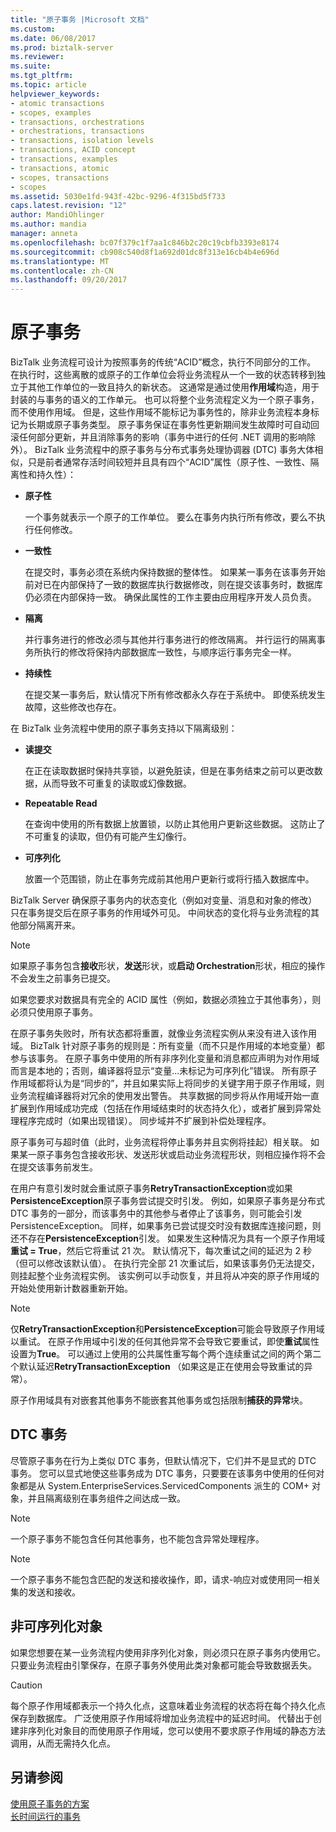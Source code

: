 ```yaml
---
title: "原子事务 |Microsoft 文档"
ms.custom: 
ms.date: 06/08/2017
ms.prod: biztalk-server
ms.reviewer: 
ms.suite: 
ms.tgt_pltfrm: 
ms.topic: article
helpviewer_keywords:
- atomic transactions
- scopes, examples
- transactions, orchestrations
- orchestrations, transactions
- transactions, isolation levels
- transactions, ACID concept
- transactions, examples
- transactions, atomic
- scopes, transactions
- scopes
ms.assetid: 5030e1fd-943f-42bc-9296-4f315bd5f733
caps.latest.revision: "12"
author: MandiOhlinger
ms.author: mandia
manager: anneta
ms.openlocfilehash: bc07f379c1f7aa1c846b2c20c19cbfb3393e8174
ms.sourcegitcommit: cb908c540d8f1a692d01dc8f313e16cb4b4e696d
ms.translationtype: MT
ms.contentlocale: zh-CN
ms.lasthandoff: 09/20/2017
---
```

# <a name="atomic-transactions"></a>原子事务
BizTalk 业务流程可设计为按照事务的传统“ACID”概念，执行不同部分的工作。 在执行时，这些离散的或原子的工作单位会将业务流程从一个一致的状态转移到独立于其他工作单位的一致且持久的新状态。 这通常是通过使用**作用域**构造，用于封装的与事务的语义的工作单元。 也可以将整个业务流程定义为一个原子事务，而不使用作用域。 但是，这些作用域不能标记为事务性的，除非业务流程本身标记为长期或原子事务类型。 原子事务保证在事务性更新期间发生故障时可自动回滚任何部分更新，并且消除事务的影响（事务中进行的任何 .NET 调用的影响除外）。 BizTalk 业务流程中的原子事务与分布式事务处理协调器 (DTC) 事务大体相似，只是前者通常存活时间较短并且具有四个“ACID”属性（原子性、一致性、隔离性和持久性）：  
  
-   **原子性**  
  
     一个事务就表示一个原子的工作单位。 要么在事务内执行所有修改，要么不执行任何修改。  
  
-   **一致性**  
  
     在提交时，事务必须在系统内保持数据的整体性。 如果某一事务在该事务开始前对已在内部保持了一致的数据库执行数据修改，则在提交该事务时，数据库仍必须在内部保持一致。 确保此属性的工作主要由应用程序开发人员负责。  
  
-   **隔离**  
  
     并行事务进行的修改必须与其他并行事务进行的修改隔离。 并行运行的隔离事务所执行的修改将保持内部数据库一致性，与顺序运行事务完全一样。  
  
-   **持续性**  
  
     在提交某一事务后，默认情况下所有修改都永久存在于系统中。 即使系统发生故障，这些修改也存在。  
  
 在 BizTalk 业务流程中使用的原子事务支持以下隔离级别：  
  
-   **读提交**  
  
     在正在读取数据时保持共享锁，以避免脏读，但是在事务结束之前可以更改数据，从而导致不可重复的读取或幻像数据。  
  
-   **Repeatable Read**  
  
     在查询中使用的所有数据上放置锁，以防止其他用户更新这些数据。 这防止了不可重复的读取，但仍有可能产生幻像行。  
  
-   **可序列化**  
  
     放置一个范围锁，防止在事务完成前其他用户更新行或将行插入数据库中。  
  
 BizTalk Server 确保原子事务内的状态变化（例如对变量、消息和对象的修改）只在事务提交后在原子事务的作用域外可见。 中间状态的变化将与业务流程的其他部分隔离开来。  
  
> [!NOTE]
>  如果原子事务包含**接收**形状，**发送**形状，或**启动 Orchestration**形状，相应的操作不会发生之前事务已提交。  
  
 如果您要求对数据具有完全的 ACID 属性（例如，数据必须独立于其他事务），则必须只使用原子事务。  
  
 在原子事务失败时，所有状态都将重置，就像业务流程实例从来没有进入该作用域。 BizTalk 针对原子事务的规则是：所有变量（而不只是作用域的本地变量）都参与该事务。 在原子事务中使用的所有非序列化变量和消息都应声明为对作用域而言是本地的；否则，编译器将显示“变量…未标记为可序列化”错误。 所有原子作用域都将认为是“同步的”，并且如果实际上将同步的关键字用于原子作用域，则业务流程编译器将对冗余的使用发出警告。 共享数据的同步将从作用域开始一直扩展到作用域成功完成（包括在作用域结束时的状态持久化），或者扩展到异常处理程序完成时（如果出现错误）。 同步域并不扩展到补偿处理程序。  
  
 原子事务可与超时值（此时，业务流程将停止事务并且实例将挂起）相关联。 如果某一原子事务包含接收形状、发送形状或启动业务流程形状，则相应操作将不会在提交该事务前发生。  
  
 在用户有意引发时就会重试原子事务**RetryTransactionException**或如果**PersistenceException**原子事务尝试提交时引发。 例如，如果原子事务是分布式 DTC 事务的一部分，而该事务中的其他参与者停止了该事务，则可能会引发 PersistenceException。 同样，如果事务已尝试提交时没有数据库连接问题，则还不存在**PersistenceException**引发。 如果发生这种情况为具有一个原子作用域**重试 = True**，然后它将重试 21 次。 默认情况下，每次重试之间的延迟为 2 秒（但可以修改该默认值）。 在执行完全部 21 次重试后，如果该事务仍无法提交，则挂起整个业务流程实例。 该实例可以手动恢复，并且将从冲突的原子作用域的开始处使用新计数器重新开始。  
  
> [!NOTE]
>  仅**RetryTransactionException**和**PersistenceException**可能会导致原子作用域以重试。 在原子作用域中引发的任何其他异常不会导致它要重试，即使**重试**属性设置为**True**。 可以通过上使用的公共属性重写每个两个连续重试之间的两个第二个默认延迟**RetryTransactionException** （如果这是正在使用会导致重试的异常）。  
  
 原子作用域具有对嵌套其他事务不能嵌套其他事务或包括限制**捕获的异常**块。  
  
## <a name="dtc-transactions"></a>DTC 事务  
 尽管原子事务在行为上类似 DTC 事务，但默认情况下，它们并不是显式的 DTC 事务。 您可以显式地使这些事务成为 DTC 事务，只要要在该事务中使用的任何对象都是从 System.EnterpriseServices.ServicedComponents 派生的 COM+ 对象，并且隔离级别在事务组件之间达成一致。  
  
> [!NOTE]
>  一个原子事务不能包含任何其他事务，也不能包含异常处理程序。  
  
> [!NOTE]
>  一个原子事务不能包含匹配的发送和接收操作，即，请求-响应对或使用同一相关集的发送和接收。  
  
## <a name="non-serializable-objects"></a>非可序列化对象  
 如果您想要在某一业务流程内使用非序列化对象，则必须只在原子事务内使用它。 只要业务流程由引擎保存，在原子事务外使用此类对象都可能会导致数据丢失。  
  
> [!CAUTION]
>  每个原子作用域都表示一个持久化点，这意味着业务流程的状态将在每个持久化点保存到数据库。 广泛使用原子作用域将增加业务流程中的延迟时间。 代替出于创建非序列化对象目的而使用原子作用域，您可以使用不要求原子作用域的静态方法调用，从而无需持久化点。  
  
## <a name="see-also"></a>另请参阅  
 [使用原子事务的方案](../core/scenarios-using-atomic-transactions.md)   
 [长时间运行的事务](../core/long-running-transactions.md)